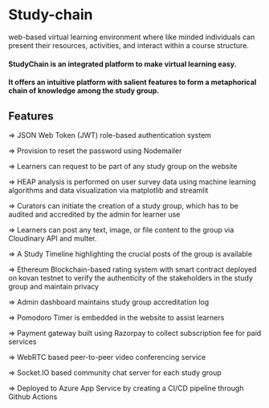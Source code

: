 # Study-chain
web-based virtual learning environment where like minded individuals can present their resources, activities, and interact within a course structure.

#### StudyChain is an integrated platform to make virtual learning easy.
#### It offers an intuitive platform with salient features to form a metaphorical chain of knowledge among the study group. 

## Features

=> JSON Web Token (JWT) role-based authentication system

=> Provision to reset the password using Nodemailer
 
=> Learners can request to be part of any study group on the website

=> HEAP analysis is performed on user survey data using machine learning algorithms and data visualization via matplotlib and streamlit

=> Curators can initiate the creation of a study group, which has to be audited and accredited by the admin for learner use

=> Learners can post any text, image, or file content to the group via Cloudinary API and multer.

=> A Study Timeline highlighting the crucial posts of the group is available

=> Ethereum Blockchain-based rating system with smart contract deployed on kovan testnet to verify the authenticity of the stakeholders in the study group and maintain privacy

=> Admin dashboard maintains study group accreditation log

=> Pomodoro Timer is embedded in the website to assist learners

=> Payment gateway built using Razorpay to collect subscription fee for paid services

=> WebRTC based peer-to-peer video conferencing service

=> Socket.IO based community chat server for each study group

=> Deployed to Azure App Service by creating a CI/CD pipeline through Github Actions

